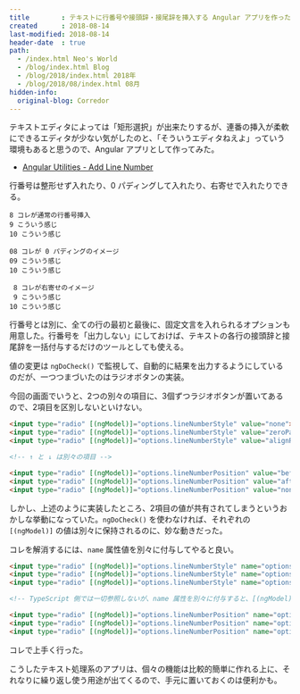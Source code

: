```yaml
---
title        : テキストに行番号や接頭辞・接尾辞を挿入する Angular アプリを作った
created      : 2018-08-14
last-modified: 2018-08-14
header-date  : true
path:
  - /index.html Neo's World
  - /blog/index.html Blog
  - /blog/2018/index.html 2018年
  - /blog/2018/08/index.html 08月
hidden-info:
  original-blog: Corredor
---
```


テキストエディタによっては「矩形選択」が出来たりするが、連番の挿入が柔軟にできるエディタが少ない気がしたのと、「そういうエディタねえよ」っていう環境もあると思うので、Angular アプリとして作ってみた。

- [Angular Utilities - Add Line Number](https://neos21.github.io/angular-utilities/text-converter/add-line-number)

行番号は整形せず入れたり、0 パディングして入れたり、右寄せで入れたりできる。

```
8 コレが通常の行番号挿入
9 こういう感じ
10 こういう感じ

08 コレが 0 パディングのイメージ
09 こういう感じ
10 こういう感じ

 8 コレが右寄せのイメージ
 9 こういう感じ
10 こういう感じ
```

行番号とは別に、全ての行の最初と最後に、固定文言を入れられるオプションも用意した。行番号を「出力しない」にしておけば、テキストの各行の接頭辞と接尾辞を一括付与するだけのツールとしても使える。

値の変更は `ngDoCheck()` で監視して、自動的に結果を出力するようにしているのだが、一つつまづいたのはラジオボタンの実装。

今回の画面でいうと、2つの別々の項目に、3個ずつラジオボタンが置いてあるので、2項目を区別しないといけない。

```html
<input type="radio" [(ngModel)]="options.lineNumberStyle" value="none"> 整形なし
<input type="radio" [(ngModel)]="options.lineNumberStyle" value="zeroPadding"> 0 パディング
<input type="radio" [(ngModel)]="options.lineNumberStyle" value="alignRight"> 右寄せ

<!-- ↑ と ↓ は別々の項目 -->

<input type="radio" [(ngModel)]="options.lineNumberPosition" value="beforeSrc"> 入力値の前
<input type="radio" [(ngModel)]="options.lineNumberPosition" value="afterSrc"> 入力値の後
<input type="radio" [(ngModel)]="options.lineNumberPosition" value="none"> 出力しない
```

しかし、上述のように実装したところ、2項目の値が共有されてしまうというおかしな挙動になっていた。`ngDoCheck()` を使わなければ、それぞれの `[(ngModel)]` の値は別々に保持されるのに、妙な動きだった。

コレを解消するには、`name` 属性値を別々に付与してやると良い。

```html
<input type="radio" [(ngModel)]="options.lineNumberStyle" name="optionsLineNumberStyle" value="none"> 整形なし
<input type="radio" [(ngModel)]="options.lineNumberStyle" name="optionsLineNumberStyle" value="zeroPadding"> 0 パディング
<input type="radio" [(ngModel)]="options.lineNumberStyle" name="optionsLineNumberStyle" value="alignRight"> 右寄せ

<!-- TypeScript 側では一切参照しないが、name 属性を別々に付与すると、[(ngModel)] の区別が付くようになる -->

<input type="radio" [(ngModel)]="options.lineNumberPosition" name="optionsLineNumberPosition" value="beforeSrc"> 入力値の前
<input type="radio" [(ngModel)]="options.lineNumberPosition" name="optionsLineNumberPosition" value="afterSrc"> 入力値の後
<input type="radio" [(ngModel)]="options.lineNumberPosition" name="optionsLineNumberPosition" value="none"> 出力しない
```

コレで上手く行った。

こうしたテキスト処理系のアプリは、個々の機能は比較的簡単に作れる上に、それなりに繰り返し使う用途が出てくるので、手元に置いておくのは便利かも。
